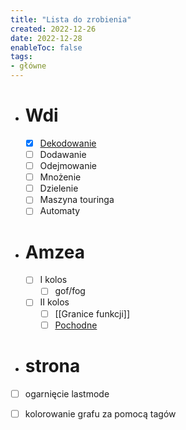 ```yaml
---
title: "Lista do zrobienia"
created: 2022-12-26
date: 2022-12-28
enableToc: false
tags:
- główne
---
```


-  # Wdi
    - [x] [Dekodowanie](I%20semestr/Wdi/Dekodowanie/Dekodowanie.md)
    - [ ] Dodawanie
    - [ ] Odejmowanie
    - [ ] Mnożenie
    - [ ] Dzielenie
    - [ ] Maszyna touringa
    - [ ] Automaty
- # Amzea
    - [ ] I kolos
        - [ ] gof/fog
    - [ ] II kolos
        - [ ] [[Granice funkcji]]
        - [ ] [Pochodne](I%20semestr/Amzea/II%20kolokwium/Pochodne.md)
- # strona
- [ ] ogarnięcie lastmode
- [ ] kolorowanie grafu za pomocą tagów



<style>
input:disabled:checked{
filter: invert(55%) sepia(75%) saturate(2122%) hue-rotate(80deg) brightness(115%) contrast(126%);
}
</style>


